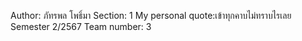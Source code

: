 Author: ภัทรพล โพธิ์มา 
Section: 1
My personal quote:เข้าทุกคาบไม่ทราบไรเลย
Semester 2/2567
Team number: 3
